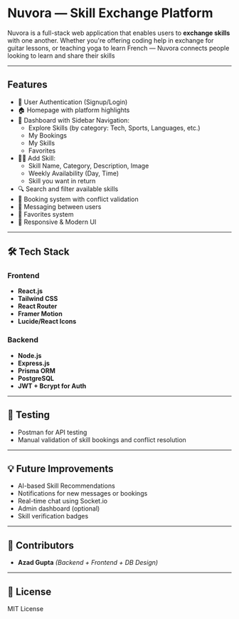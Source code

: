 # Nuvora — Skill Exchange Platform

Nuvora is a full-stack web application that enables users to **exchange skills** with one another. Whether you're offering coding help in exchange for guitar lessons, or teaching yoga to learn French — Nuvora connects people looking to learn and share their skills

---

##  Features

- 👤 User Authentication (Signup/Login)
- 🏠 Homepage with platform highlights
- 📂 Dashboard with Sidebar Navigation:
  - Explore Skills (by category: Tech, Sports, Languages, etc.)
  - My Bookings
  - My Skills
  - Favorites
- 🧑‍🏫 Add Skill:
  - Skill Name, Category, Description, Image
  - Weekly Availability (Day, Time)
  - Skill you want in return
- 🔍 Search and filter available skills
- 📅 Booking system with conflict validation
- 💬 Messaging between users
- 📌 Favorites system
- 🎨 Responsive & Modern UI

---

## 🛠 Tech Stack

### Frontend
- **React.js**
- **Tailwind CSS**
- **React Router**
- **Framer Motion**
- **Lucide/React Icons**

### Backend
- **Node.js**
- **Express.js**
- **Prisma ORM**
- **PostgreSQL**
- **JWT + Bcrypt for Auth**

---

## 🧪 Testing

- Postman for API testing
- Manual validation of skill bookings and conflict resolution

---

## 💡 Future Improvements

- AI-based Skill Recommendations
- Notifications for new messages or bookings
- Real-time chat using Socket.io
- Admin dashboard (optional)
- Skill verification badges

---

## 🤝 Contributors

- **Azad Gupta** *(Backend + Frontend + DB Design)*

---

## 📜 License

MIT License
